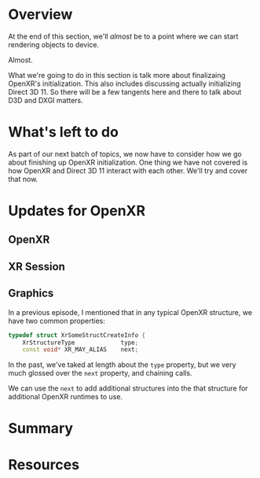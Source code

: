 # Overview
At the end of this section, we'll _almost_ be to a point where we can start rendering objects to device.

Almost.

What we're going to do in this section is talk more about finalizaing OpenXR's initialization. This also includes discussing actually initializing Direct 3D 11. So there will be a few tangents here and there to talk about D3D and DXGI matters.

# What's left to do
As part of our next batch of topics, we now have to consider how we go about finishing up OpenXR initialization. One thing we have not covered is how OpenXR and Direct 3D 11 interact with each other. We'll try and cover that now.

# Updates for OpenXR
## OpenXR 
## XR Session

## Graphics
In a previous episode, I mentioned that in any typical OpenXR structure, we have two common properties:
```c++
typedef struct XrSomeStructCreateInfo {
    XrStructureType             type;
    const void* XR_MAY_ALIAS    next;
```
In the past, we've taked at length about the `type` property, but we very much glossed over the `next` property, and chaining calls.

We can use the `next` to add additional structures into the that structure for additional OpenXR runtimes to use.

# Summary
# Resources

